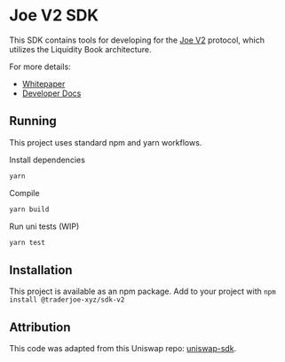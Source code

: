 # Joe V2 SDK

This SDK contains tools for developing for the [Joe V2](https://www.traderjoexyz.com) protocol, which utilizes the Liquidity Book architecture.

For more details:

- [Whitepaper](https://github.com/traderjoe-xyz/research/blob/main/JOE%20v2%20-%20Liquidity%20Book.pdf)
- [Developer Docs](https://docs.traderjoexyz.com/)

## Running

This project uses standard npm and yarn workflows.

Install dependencies

```sh
yarn
```

Compile

```sh
yarn build
```

Run uni tests (WIP)

```sh
yarn test
```

## Installation

This project is available as an npm package. Add to your project with `npm install @traderjoe-xyz/sdk-v2`

## Attribution

This code was adapted from this Uniswap repo: [uniswap-sdk](https://github.com/Uniswap/sdk).
